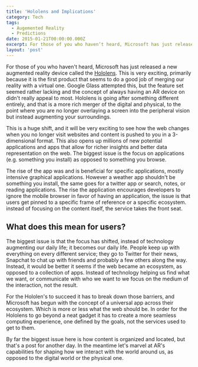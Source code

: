 ```yaml
---
title: 'Hololens and Implications'
category: Tech
tags:
  - Augemented Reality
  - Predictions
date: 2015-01-21T00:00:00.000Z
excerpt: For those of you who haven’t heard, Microsoft has just released a new augmented reality device called the Hololens. This is very exciting, primarily because it is the first product that seems to do a good job of merging our reality with a virtual one. Google Glass attempted this, but the feature set seemed rather lacking and the concept of always having an AR device on didn’t really appeal to most. Hololens is going after something different entirely, and that is a more rich merger of the digital and physical, to the point where you are no longer overlaying a screen into the peripheral vision but instead augmenting your surroundings.
layout: 'post'
---
```


For those of you who haven't heard, Microsoft has just released a new augmented reality device called the [Hololens](http://www.wired.com/2015/01/microsoft-hands-on/#x). This is very exciting, primarily because it is the first product that seems to do a good job of merging our reality with a virtual one. Google Glass attempted this, but the feature set seemed rather lacking and the concept of always having an AR device on didn't really appeal to most. Hololens is going after something different entirely, and that is a more rich merger of the digital and physical, to the point where you are no longer overlaying a screen into the peripheral vision but instead augmenting your surroundings.

This is a huge shift, and it will be very exciting to see how the web changes when you no longer visit websites and content is pushed to you in a 3-dimensional format. This also opens up millions of new potential applications and apps that allow for richer insights and better data representation on the web. The biggest issue is the focus on applications (e.g. something you install) as opposed to something you browse.

The rise of the app was and is beneficial for specific applications, mostly intensive graphical applications. However a weather app shouldn't be something you install, the same goes for a twitter app or search, notes, or reading applications. The rise the application encourages developers to ignore the mobile browser in favor of having an application, the issue is that users get pinned to a specific frame of reference or a specific ecosystem. instead of focusing on the content itself, the service takes the front seat.

## What does this mean for users?
The biggest issue is that the focus has shifted, instead of technology augmenting our daily life; it becomes our daily life. People keep up with everything on every different service; they go to Twitter for their news, Snapchat to chat up with friends and probably a few others along the way. Instead, it would be better it seems if the web became an ecosystem, as opposed to a collection of apps. Instead of technology helping us find what we want, or communicate with who we want to we focus on the medium of the interaction, not the result.

For the Hololen's to succeed it has to break down those barriers, and Microsoft has begun with the concept of a universal app across their ecosystem. Which is more or less what the web should be. In order for the Hololens to go beyond a neat gadget it has to create a more seamless computing experience, one defined by the goals, not the services used to get to them.

By far the biggest issue here is how content is organized and located, but that's a post for another day. In the meantime let's marvel at AR's capabilities for shaping how we interact with the world around us, as opposed to the digital world or the physical one.
